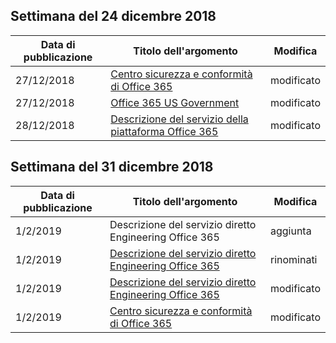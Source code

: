 <!-- This file is generated automatically each week. Changes made to this file will be overwritten.-->




## <a name="week-of-december-24-2018"></a>Settimana del 24 dicembre 2018


| Data di pubblicazione |Titolo dell'argomento | Modifica |
|------|------------|--------|
| 27/12/2018 | [Centro sicurezza e conformità di Office 365](/Office365/ServiceDescriptions/office-365-platform-service-description/office-365-securitycompliance-center) | modificato |
| 27/12/2018 | [Office 365 US Government](/Office365/ServiceDescriptions/office-365-platform-service-description/office-365-us-government/office-365-us-government) | modificato |
| 28/12/2018 | [Descrizione del servizio della piattaforma Office 365](/Office365/ServiceDescriptions/office-365-platform-service-description/office-365-platform-service-description) | modificato |


## <a name="week-of-december-31-2018"></a>Settimana del 31 dicembre 2018


| Data di pubblicazione |Titolo dell'argomento | Modifica |
|------|------------|--------|
| 1/2/2019 | Descrizione del servizio diretto Engineering Office 365 | aggiunta |
| 1/2/2019 | [Descrizione del servizio diretto Engineering Office 365](/Office365/ServiceDescriptions/office-365-engineering-direct-service-description) | rinominati |
| 1/2/2019 | [Descrizione del servizio diretto Engineering Office 365](/Office365/ServiceDescriptions/office-365-engineering-direct-service-description) | modificato |
| 1/2/2019 | [Centro sicurezza e conformità di Office 365](/Office365/ServiceDescriptions/office-365-platform-service-description/office-365-securitycompliance-center) | modificato |
